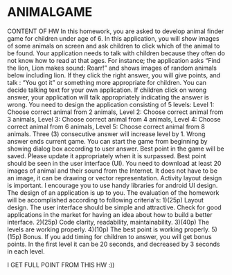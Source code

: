 # ANIMALGAME

CONTENT OF HW
In this homework, you are asked to develop animal finder game for children under age of 6. In this
application, you will show images of some animals on screen and ask children to click which of the
animal to be found. Your application needs to talk with children because they often do not know
how to read at that ages. For instance; the application asks “Find the lion, Lion makes sound:
Roarr!” and shows images of random animals below including lion. If they click the right answer,
you will give points, and talk : “You got it” or something more appropriate for children. You can
decide talking text for your own application. If children click on wrong answer, your application
will talk appropriately indicating the answer is wrong. You need to design the application consisting
of 5 levels:
Level 1: Choose correct animal from 2 animals,
Level 2: Choose correct animal from 3 animals,
Level 3: Choose correct animal from 4 animals,
Level 4: Choose correct animal from 6 animals,
Level 5: Choose correct animal from 8 animals.
Three (3) consecutive answer will increase level by 1. Wrong answer ends current game. You can
start the game from beginning by showing dialog box according to user answer. Best point in the
game will be saved. Please update it appropriately when it is surpassed. Best point should be seen in
the user interface (UI). You need to download at least 20 images of animal and their sound from the
Internet. It does not have to be an image, it can be drawing or vector representation.
Activity layout design is important. I encourage you to use handy libraries for android UI design.
The design of an application is up to you. The evaluation of the homework will be accomplished
according to following criteria's:
1)(25p) Layout design. The user interface should be simple and attractive. Check for good
applications in the market for having an idea about how to build a better interface.
2)(25p) Code clarity, readability, maintainability.
3)(40p) The levels are working properly.
4)(10p) The best point is working properly.
5) (15p) Bonus. If you add timing for children to answer, you will get bonus points. In the first level
it can be 20 seconds, and decreased by 3 seconds in each level.

I GET FULL POINT FROM THIS HW :))
